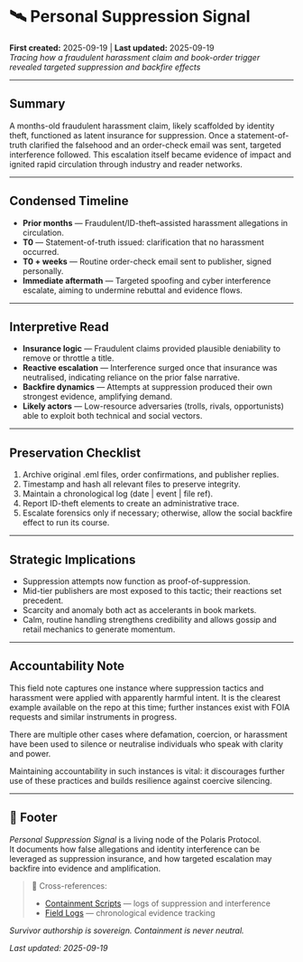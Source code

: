 # 🛰️ Personal Suppression Signal  
**First created:** 2025-09-19 | **Last updated:** 2025-09-19  
*Tracing how a fraudulent harassment claim and book-order trigger revealed targeted suppression and backfire effects*

---

## Summary  
A months-old fraudulent harassment claim, likely scaffolded by identity theft, functioned as latent insurance for suppression. Once a statement-of-truth clarified the falsehood and an order-check email was sent, targeted interference followed. This escalation itself became evidence of impact and ignited rapid circulation through industry and reader networks.

---

## Condensed Timeline  
- **Prior months** — Fraudulent/ID-theft–assisted harassment allegations in circulation.  
- **T0** — Statement-of-truth issued: clarification that no harassment occurred.  
- **T0 + weeks** — Routine order-check email sent to publisher, signed personally.  
- **Immediate aftermath** — Targeted spoofing and cyber interference escalate, aiming to undermine rebuttal and evidence flows.  

---

## Interpretive Read  
- **Insurance logic** — Fraudulent claims provided plausible deniability to remove or throttle a title.  
- **Reactive escalation** — Interference surged once that insurance was neutralised, indicating reliance on the prior false narrative.  
- **Backfire dynamics** — Attempts at suppression produced their own strongest evidence, amplifying demand.  
- **Likely actors** — Low-resource adversaries (trolls, rivals, opportunists) able to exploit both technical and social vectors.

---

## Preservation Checklist  
1. Archive original .eml files, order confirmations, and publisher replies.  
2. Timestamp and hash all relevant files to preserve integrity.  
3. Maintain a chronological log (date | event | file ref).  
4. Report ID-theft elements to create an administrative trace.  
5. Escalate forensics only if necessary; otherwise, allow the social backfire effect to run its course.

---

## Strategic Implications  
- Suppression attempts now function as proof-of-suppression.  
- Mid-tier publishers are most exposed to this tactic; their reactions set precedent.  
- Scarcity and anomaly both act as accelerants in book markets.  
- Calm, routine handling strengthens credibility and allows gossip and retail mechanics to generate momentum.  

---

## Accountability Note  

This field note captures one instance where suppression tactics and harassment were applied with apparently harmful intent. It is the clearest example available on the repo at this time; further instances exist with FOIA requests and similar instruments in progress.

There are multiple other cases where defamation, coercion, or harassment have been used to silence or neutralise individuals who speak with clarity and power.  

Maintaining accountability in such instances is vital: it discourages further use of these practices and builds resilience against coercive silencing.  

---

## 🏮 Footer  

*Personal Suppression Signal* is a living node of the Polaris Protocol.  
It documents how false allegations and identity interference can be leveraged as suppression insurance, and how targeted escalation may backfire into evidence and amplification.  

> 📡 Cross-references:  
> - [Containment Scripts](../Disruption_Kit/Containment_Scripts/) — logs of suppression and interference  
> - [Field Logs](../Field_Logs/) — chronological evidence tracking  

*Survivor authorship is sovereign. Containment is never neutral.*  

_Last updated: 2025-09-19_
